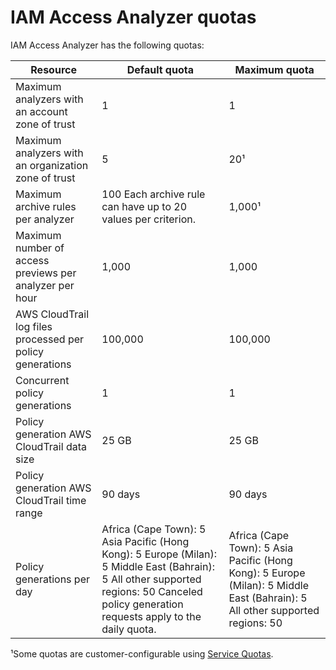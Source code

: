 # IAM Access Analyzer quotas<a name="access-analyzer-quotas"></a>

IAM Access Analyzer has the following quotas:


| Resource | Default quota | Maximum quota | 
| --- | --- | --- | 
|  Maximum analyzers with an account zone of trust  |  1  |  1  | 
|  Maximum analyzers with an organization zone of trust  |  5  |  20¹  | 
|  Maximum archive rules per analyzer  |  100 Each archive rule can have up to 20 values per criterion\.  |  1,000¹  | 
| Maximum number of access previews per analyzer per hour | 1,000 | 1,000 | 
| AWS CloudTrail log files processed per policy generations | 100,000 | 100,000 | 
| Concurrent policy generations | 1 | 1 | 
| Policy generation AWS CloudTrail data size | 25 GB | 25 GB | 
| Policy generation AWS CloudTrail time range | 90 days | 90 days | 
| Policy generations per day |  Africa \(Cape Town\): 5 Asia Pacific \(Hong Kong\): 5  Europe \(Milan\): 5 Middle East \(Bahrain\): 5 All other supported regions: 50  Canceled policy generation requests apply to the daily quota\.   | Africa \(Cape Town\): 5 Asia Pacific \(Hong Kong\): 5  Europe \(Milan\): 5 Middle East \(Bahrain\): 5 All other supported regions: 50 | 

¹Some quotas are customer\-configurable using [Service Quotas](https://docs.aws.amazon.com/servicequotas/latest/userguide/intro.html)\.